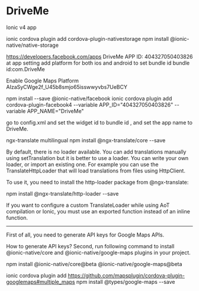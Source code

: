 # DriveMe
Ionic v4 app

ionic cordova plugin add cordova-plugin-nativestorage
npm install @ionic-native/native-storage

https://developers.facebook.com/apps
DriveMe 
APP ID: 404327050403826
at app setting add platform for both ios and android to set bundle id
bundle id:com.DriveMe

Enable Google Maps Platform
AIzaSyCWge2f_U45b8smjo65isswwyvbs7UeBCY

npm install --save @ionic-native/facebook
ionic cordova plugin add cordova-plugin-facebook4 --variable APP_ID="404327050403826" --variable APP_NAME="DriveMe"

go to config.xml and set the widget id to bundle id ,
and set the app name to DriveMe.

ngx-translate multilingual
npm install @ngx-translate/core --save

By default, there is no loader available. You can add translations manually using setTranslation but it is better to use a loader. You can write your own loader, or import an existing one. For example you can use the TranslateHttpLoader that will load translations from files using HttpClient.

To use it, you need to install the http-loader package from @ngx-translate:

npm install @ngx-translate/http-loader --save

If you want to configure a custom TranslateLoader while using AoT compilation or Ionic, you must use an exported function instead of an inline function.



-------------------------
First of all, you need to generate API keys for Google Maps APIs.

How to generate API keys?
Second, run following command to install @ionic-native/core and @ionic-native/google-maps plugins in your project.

npm install @ionic-native/core@beta @ionic-native/google-maps@beta

ionic cordova plugin add https://github.com/mapsplugin/cordova-plugin-googlemaps#multiple_maps
npm install @types/google-maps --save